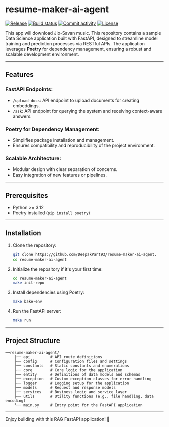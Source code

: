 # resume-maker-ai-agent

[![Release](https://img.shields.io/github/v/release/DeepakPant93/resume-maker-ai-agent)](https://img.shields.io/github/v/release/DeepakPant93/resume-maker-ai-agent)
[![Build status](https://img.shields.io/github/actions/workflow/status/DeepakPant93/resume-maker-ai-agent/test-check-build.yml?branch=main)](https://github.com/DeepakPant93/resume-maker-ai-agent/actions/workflows/test-check-build.yml?query=branch%3Amain)
[![Commit activity](https://img.shields.io/github/commit-activity/m/DeepakPant93/resume-maker-ai-agent)](https://img.shields.io/github/commit-activity/m/DeepakPant93/resume-maker-ai-agent)
[![License](https://img.shields.io/github/license/DeepakPant93/resume-maker-ai-agent)](https://img.shields.io/github/license/DeepakPant93/resume-maker-ai-agent)

This app will download Jio-Savan music.
This repository contains a sample Data Science application built with FastAPI, designed to streamline model training and prediction processes via RESTful APIs. The application leverages **Poetry** for dependency management, ensuring a robust and scalable development environment.

---

## Features

### FastAPI Endpoints:

-   `/upload-docs`: API endpoint to upload documents for creating embeddings.
-   `/ask`: API endpoint for querying the system and receiving context-aware answers.

### Poetry for Dependency Management:

-   Simplifies package installation and management.
-   Ensures compatibility and reproducibility of the project environment.

### Scalable Architecture:

-   Modular design with clear separation of concerns.
-   Easy integration of new features or pipelines.

---

## Prerequisites

-   Python >= 3.12
-   Poetry installed (`pip install poetry`)

---

## Installation

1. Clone the repository:

    ```bash
    git clone https://github.com/DeepakPant93/resume-maker-ai-agent.
    cd resume-maker-ai-agent
    ```

1. Initialize the repository if it's your first time:

    ```bash
    cd resume-maker-ai-agent
    make init-repo
    ```

1. Install dependencies using Poetry:

    ```bash
    make bake-env
    ```

1. Run the FastAPI server:

    ```bash
    make run
    ```

---

## Project Structure

```plaintext
──resume-maker-ai-agent/
    ├── api         # API route definitions
    ├── config      # Configuration files and settings
    ├── constants   # Static constants and enumerations
    ├── core        # Core logic for the application
    ├── entity      # Definitions of data models and schemas
    ├── exception   # Custom exception classes for error handling
    ├── logger      # Logging setup for the application
    ├── models      # Request and response models
    ├── services    # Business logic and service layer
    ├── utils       # Utility functions (e.g., file handling, data encoding)
    └── main.py     # Entry point for the FastAPI application
```

---

Enjoy building with this RAG FastAPI application! 🚀

